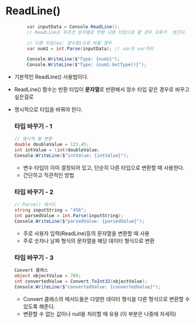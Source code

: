 # ReadLine()

```C#
        var inputData = Console.ReadLine();
        // ReadLine은 무조건 문자열로 반환 다른 타입으로 할 경우 오류가  생긴다.

        // 다른 타입(ex: 정수형)으로 바꿀 경우
        var num1 = int.Parse(inputData); // var은 var끼리 

        Console.WriteLine($"Type: {num1}");
        Console.WriteLine($"Type: {num1.GetType()}");
```
  * 기본적인 ReadLine() 사용법이다.
  * ReadLine() 함수는 반환 타입이 **문자열**로 반환해서 정수 타입 같은 경우로 바꾸고 싶은걸로
  * 명시적으로 타입을 바꿔야 한다.
    ### 타입 바꾸기 - 1
    ```C#
    // 명시적 형 변환
    double doubleValue = 123.45;
    int intValue = (int)doubleValue;
    Console.WriteLine($"intValue: {intValue}"); 
    ```
    * 변수 타입이 이미 결정되어 있고, 단순히 다른 타입으로 변환할 때 사용한다.
    * 간단하고 직관적인 방법

    ### 타입 바꾸기 - 2
    ```C#
    // Parse() 메서드
    string inputString = "456";
    int parsedValue = int.Parse(inputString);
    Console.WriteLine($"parsedValue: {parsedValue}"); 
    ```
    * 주로 사용자 입력(ReadLine)등의 문자열을 변환할 때 사용
    * 주로 숫자나 날짜 형식의 문자열을 해당 데이터 형식으로 변환


    ### 타입 바꾸기 - 3
    ```C#
    Convert 클래스 
    object objectValue = 789;
    int convertedValue = Convert.ToInt32(objectValue);
    Console.WriteLine($"convertedValue: {convertedValue}");
    ```

    * Convert 클래스의 메서드들은 다양한 데이터 형식을 다른 형식으로 변환할 수 있도록 해준다.
    * 변환할 수 없는 값이나 null을 처리할 때 유용 (이 부분은 나중에 자세히)


